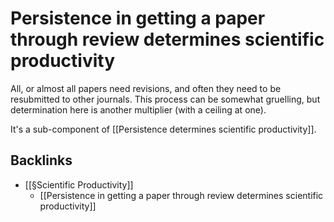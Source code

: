 # Persistence in getting a paper through review determines scientific productivity
All, or almost all papers need revisions, and often they need to be resubmitted to other journals. This process can be somewhat gruelling, but determination here is another multiplier (with a ceiling at one).

It's a sub-component of [[Persistence determines scientific productivity]].

## Backlinks
* [[§Scientific Productivity]]
	* [[Persistence in getting a paper through review determines scientific productivity]]

<!-- #Work -->

<!-- {BearID:7AA63DB0-D1C6-4EEF-874B-18A80263444A-15756-0000130BE4996C38} -->
